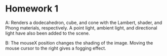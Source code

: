 # Homework 1

A: Renders a dodecahedron, cube, and cone with the Lambert, shader, and Phong materials, respectively. A point light, ambient light, and directional light have also been added to the scene.

B: The mouseX position changes the shading of the image. Moving the mouse cursor to the right gives a fogging effect.
